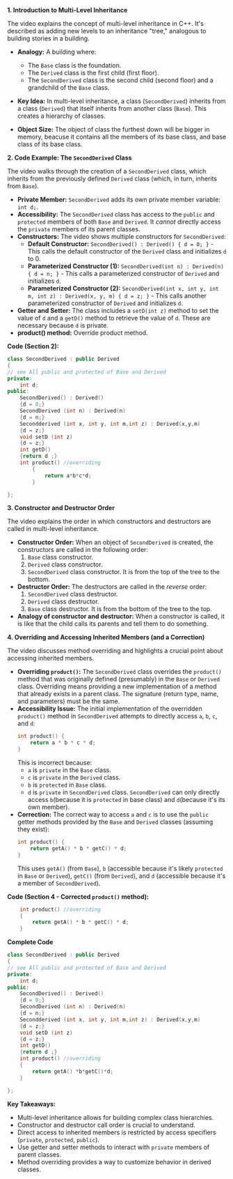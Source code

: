 **1. Introduction to Multi-Level Inheritance**

The video explains the concept of multi-level inheritance in C++. It's described as adding new levels to an inheritance "tree," analogous to building stories in a building.

- **Analogy:** A building where:

  - The `Base` class is the foundation.
  - The `Derived` class is the first child (first floor).
  - The `SecondDerived` class is the second child (second floor) and a grandchild of the `Base` class.

- **Key Idea:** In multi-level inheritance, a class (`SecondDerived`) inherits from a class (`Derived`) that itself inherits from another class (`Base`). This creates a hierarchy of classes.
- **Object Size:** The object of class the furthest down will be bigger in memory, beacuse it contains all the members of its base class, and base class of its base class.

**2. Code Example: The `SecondDerived` Class**

The video walks through the creation of a `SecondDerived` class, which inherits from the previously defined `Derived` class (which, in turn, inherits from `Base`).

- **Private Member:** `SecondDerived` adds its own private member variable: `int d;`.
- **Accessibility:** The `SecondDerived` class has access to the `public` and `protected` members of both `Base` and `Derived`. It _cannot_ directly access the `private` members of its parent classes.
- **Constructors:** The video shows multiple constructors for `SecondDerived`:
  - **Default Constructor:** `SecondDerived() : Derived() { d = 0; }` - This calls the default constructor of the `Derived` class and initializes `d` to 0.
  - **Parameterized Constructor (1):** `SecondDerived(int n) : Derived(n) { d = n; }` - This calls a parameterized constructor of `Derived` and initializes `d`.
  - **Parameterized Constructor (2):** `SecondDerived(int x, int y, int m, int z) : Derived(x, y, m) { d = z; }` - This calls another parameterized constructor of `Derived` and initializes `d`.
- **Getter and Setter:** The class includes a `setD(int z)` method to set the value of `d` and a `getD()` method to retrieve the value of `d`. These are necessary because `d` is private.
- **product() method:** Override product method.

**Code (Section 2):**

```cpp
class SecondDerived : public Derived
{
// see All public and protected of Base and Derived
private:
    int d;
public:
    SecondDerived() : Derived()
    {d = 0;}
    SecondDerived (int n) : Derived(n)
    {d = n;}
    Secondderived (int x, int y, int m,int z) : Derived(x,y,m)
    {d = z;}
    void setD (int z)
    {d = z;}
    int getD()
    {return d ;}
    int product() //overriding
        {
            return a*b*c*d;
        }

};
```

**3. Constructor and Destructor Order**

The video explains the order in which constructors and destructors are called in multi-level inheritance.

- **Constructor Order:** When an object of `SecondDerived` is created, the constructors are called in the following order:
  1.  `Base` class constructor.
  2.  `Derived` class constructor.
  3.  `SecondDerived` class constructor.
      It is from the top of the tree to the bottom.
- **Destructor Order:** The destructors are called in the _reverse_ order:
  1.  `SecondDerived` class destructor.
  2.  `Derived` class destructor.
  3.  `Base` class destructor.
      It is from the bottom of the tree to the top.
- **Analogy of constructor and destructor:**
  When a constructor is called, it is like that the child calls its parents and tell them to do something.

**4. Overriding and Accessing Inherited Members (and a Correction)**

The video discusses method overriding and highlights a crucial point about accessing inherited members.

- **Overriding `product()`:** The `SecondDerived` class overrides the `product()` method that was originally defined (presumably) in the `Base` or `Derived` class. Overriding means providing a new implementation of a method that already exists in a parent class. The signature (return type, name, and parameters) must be the same.
- **Accessibility Issue:** The initial implementation of the overridden `product()` method in `SecondDerived` attempts to directly access `a`, `b`, `c`, and `d`:
  ```cpp
  int product() {
      return a * b * c * d;
  }
  ```
  This is incorrect because:
  - `a` is `private` in the `Base` class.
  - `c` is `private` in the `Derived` class.
  - `b` is `protected` in `Base` class.
  - `d` is `private` in `SecondDerived` class.
    `SecondDerived` can only directly access `b`(because it is `protected` in base class) and `d`(because it's its own member).
- **Correction:** The correct way to access `a` and `c` is to use the `public` getter methods provided by the `Base` and `Derived` classes (assuming they exist):
  ```cpp
  int product() {
      return getA() * b * getC() * d;
  }
  ```
  This uses `getA()` (from `Base`), `b` (accessible because it's likely `protected` in `Base` or `Derived`), `getC()` (from `Derived`), and `d` (accessible because it's a member of `SecondDerived`).

**Code (Section 4 - Corrected `product()` method):**

```cpp
    int product() //overriding
    {
        return getA() * b * getC() * d;
    }
```

**Complete Code**

```cpp
class SecondDerived : public Derived
{
// see All public and protected of Base and Derived
private:
    int d;
public:
    SecondDerived() : Derived()
    {d = 0;}
    SecondDerived (int n) : Derived(n)
    {d = n;}
    Secondderived (int x, int y, int m,int z) : Derived(x,y,m)
    {d = z;}
    void setD (int z)
    {d = z;}
    int getD()
    {return d ;}
    int product() //overriding
    {
        return getA() *b*getC()*d;
    }

};
```

**Key Takeaways:**

- Multi-level inheritance allows for building complex class hierarchies.
- Constructor and destructor call order is crucial to understand.
- Direct access to inherited members is restricted by access specifiers (`private`, `protected`, `public`).
- Use getter and setter methods to interact with `private` members of parent classes.
- Method overriding provides a way to customize behavior in derived classes.
